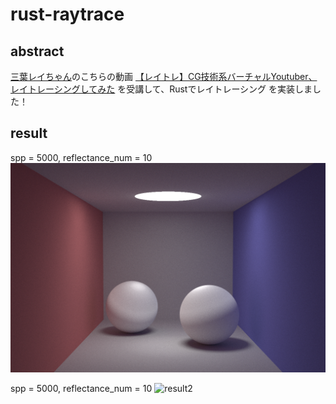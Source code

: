 # rust-raytrace
## abstract
[三葉レイちゃん](https://twitter.com/mitsuba_rei)のこちらの動画
[【レイトレ】CG技術系バーチャルYoutuber、レイトレーシングしてみた](https://www.youtube.com/watch?v=4XeJEDuhyPs&t=379s)
を受講して、Rustでレイトレーシング を実装しました！

## result
spp = 5000, reflectance_num = 10
![result](result-5000-10.png)

spp = 5000, reflectance_num = 10
![result2](result2-3000-20.png)